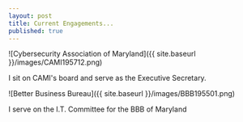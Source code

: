 ```yaml
---
layout: post
title: Current Engagements...
published: true
---
```

![Cybersecurity Association of Maryland]({{ site.baseurl }}/images/CAMI195712.png)

I sit on CAMI's board and serve as the Executive Secretary.

![Better Business Bureau]({{ site.baseurl }}/images/BBB195501.png)

I serve on the I.T. Committee for the BBB of Maryland
